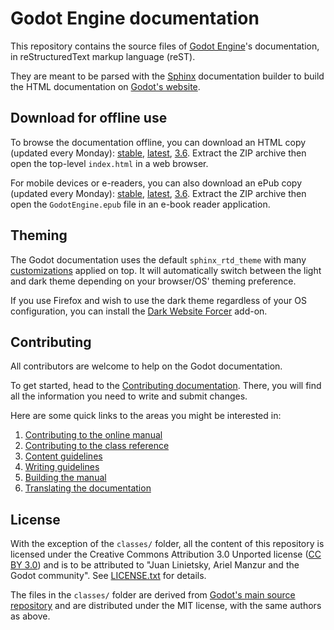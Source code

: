 # Godot Engine documentation

This repository contains the source files of [Godot Engine](https://godotengine.org)'s documentation, in reStructuredText markup language (reST).

They are meant to be parsed with the [Sphinx](https://www.sphinx-doc.org/) documentation builder to build the HTML documentation on [Godot's website](https://docs.godotengine.org).

## Download for offline use

To browse the documentation offline, you can download an HTML copy (updated every Monday):
[stable](https://nightly.link/godotengine/godot-docs/workflows/build_offline_docs/master/godot-docs-html-stable.zip),
[latest](https://nightly.link/godotengine/godot-docs/workflows/build_offline_docs/master/godot-docs-html-master.zip),
[3.6](https://nightly.link/godotengine/godot-docs/workflows/build_offline_docs/master/godot-docs-html-3.6.zip). Extract
the ZIP archive then open the top-level `index.html` in a web browser.

For mobile devices or e-readers, you can also download an ePub copy (updated every Monday):
[stable](https://nightly.link/godotengine/godot-docs/workflows/build_offline_docs/master/godot-docs-epub-stable.zip),
[latest](https://nightly.link/godotengine/godot-docs/workflows/build_offline_docs/master/godot-docs-epub-master.zip),
[3.6](https://nightly.link/godotengine/godot-docs/workflows/build_offline_docs/master/godot-docs-epub-3.6.zip). Extract
the ZIP archive then open the `GodotEngine.epub` file in an e-book reader application.

## Theming

The Godot documentation uses the default `sphinx_rtd_theme` with many
[customizations](_static/) applied on top. It will automatically switch between
the light and dark theme depending on your browser/OS' theming preference.

If you use Firefox and wish to use the dark theme regardless of your OS
configuration, you can install the
[Dark Website Forcer](https://addons.mozilla.org/en-US/firefox/addon/dark-mode-website-switcher/)
add-on.

## Contributing

All contributors are welcome to help on the Godot documentation.

To get started, head to the [Contributing documentation](https://contributing.godotengine.org/en/latest/organization/how_to_contribute.html). There, you will find all the information you need to write and submit changes.

Here are some quick links to the areas you might be interested in:

1. [Contributing to the online manual](https://contributing.godotengine.org/en/latest/documentation/manual/index.html)
2. [Contributing to the class reference](https://contributing.godotengine.org/en/latest/documentation/class_reference.html)
3. [Content guidelines](https://contributing.godotengine.org/en/latest/documentation/guidelines/content_guidelines.html)
4. [Writing guidelines](https://contributing.godotengine.org/en/latest/documentation/guidelines/docs_writing_guidelines.html)
5. [Building the manual](https://contributing.godotengine.org/en/latest/documentation/manual/building_the_manual.html)
6. [Translating the documentation](https://contributing.godotengine.org/en/latest/documentation/translation/index.html)

## License

With the exception of the `classes/` folder, all the content of this repository is licensed under the Creative Commons Attribution 3.0 Unported license ([CC BY 3.0](https://creativecommons.org/licenses/by/3.0/)) and is to be attributed to "Juan Linietsky, Ariel Manzur and the Godot community".
See [LICENSE.txt](/LICENSE.txt) for details.

The files in the `classes/` folder are derived from [Godot's main source repository](https://github.com/godotengine/godot) and are distributed under the MIT license, with the same authors as above.
